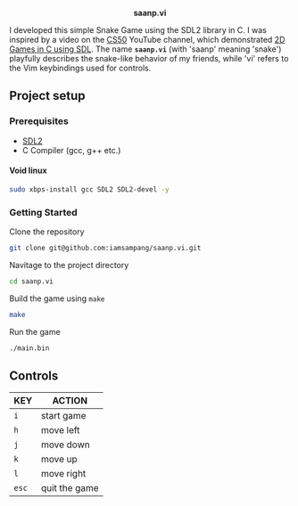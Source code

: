 <p align="center">
    <strong>saanp.vi</strong>
</p>

I developed this simple Snake Game using the SDL2 library in C.
I was inspired by a video on the [CS50](https://www.youtube.com/@cs50) YouTube channel, which demonstrated [2D Games in C using SDL](https://www.youtube.com/watch?v=yFLa3ln16w0).
The name **`saanp.vi`** (with 'saanp' meaning 'snake') playfully describes the snake-like behavior of my friends, while 'vi' refers to the Vim keybindings used for controls.

## Project setup

### Prerequisites

- [SDL2](https://www.libsdl.org/)
- C Compiler (gcc, g++ etc.)

#### Void linux

```bash
sudo xbps-install gcc SDL2 SDL2-devel -y
```

### Getting Started

Clone the repository

```bash
git clone git@github.com:iamsampang/saanp.vi.git
```

Navitage to the project directory

```bash
cd saanp.vi
```

Build the game using `make`

```bash
make
```

Run the game

```bash
./main.bin
```

## Controls

| KEY   | ACTION        |
| ----- | ------------- |
| `i`   | start game    |
| `h`   | move left     |
| `j`   | move down     |
| `k`   | move up       |
| `l`   | move right    |
| `esc` | quit the game |
